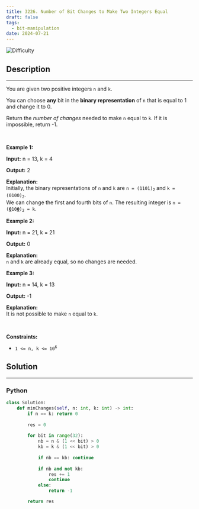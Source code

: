 ```yaml
---
title: 3226. Number of Bit Changes to Make Two Integers Equal
draft: false
tags: 
  - bit-manipulation
date: 2024-07-21
---
```


![Difficulty](https://img.shields.io/badge/Difficulty-Easy-blue.svg)

## Description

---
<p>You are given two positive integers <code>n</code> and <code>k</code>.</p>

<p>You can choose <strong>any</strong> bit in the <strong>binary representation</strong> of <code>n</code> that is equal to 1 and change it to 0.</p>

<p>Return the <em>number of changes</em> needed to make <code>n</code> equal to <code>k</code>. If it is impossible, return -1.</p>

<p>&nbsp;</p>
<p><strong class="example">Example 1:</strong></p>

<div class="example-block">
<p><strong>Input:</strong> <span class="example-io">n = 13, k = 4</span></p>

<p><strong>Output:</strong> <span class="example-io">2</span></p>

<p><strong>Explanation:</strong><br />
Initially, the binary representations of <code>n</code> and <code>k</code> are <code>n = (1101)<sub>2</sub></code> and <code>k = (0100)<sub>2</sub></code>.<br />
We can change the first and fourth bits of <code>n</code>. The resulting integer is <code>n = (<u><strong>0</strong></u>10<u><strong>0</strong></u>)<sub>2</sub> = k</code>.</p>
</div>

<p><strong class="example">Example 2:</strong></p>

<div class="example-block">
<p><strong>Input:</strong> <span class="example-io">n = 21, k = 21</span></p>

<p><strong>Output:</strong> <span class="example-io">0</span></p>

<p><strong>Explanation:</strong><br />
<code>n</code> and <code>k</code> are already equal, so no changes are needed.</p>
</div>

<p><strong class="example">Example 3:</strong></p>

<div class="example-block">
<p><strong>Input:</strong> <span class="example-io">n = 14, k = 13</span></p>

<p><strong>Output:</strong> <span class="example-io">-1</span></p>

<p><strong>Explanation:</strong><br />
It is not possible to make <code>n</code> equal to <code>k</code>.</p>
</div>

<p>&nbsp;</p>
<p><strong>Constraints:</strong></p>

<ul>
	<li><code>1 &lt;= n, k &lt;= 10<sup>6</sup></code></li>
</ul>


## Solution

---
### Python
``` py title='number-of-bit-changes-to-make-two-integers-equal'
class Solution:
    def minChanges(self, n: int, k: int) -> int:
        if n == k: return 0
        
        res = 0
        
        for bit in range(32):
            nb = n & (1 << bit) > 0
            kb = k & (1 << bit) > 0
            
            if nb == kb: continue
                
            if nb and not kb:
                res += 1
                continue
            else:
                return -1

        return res

```

